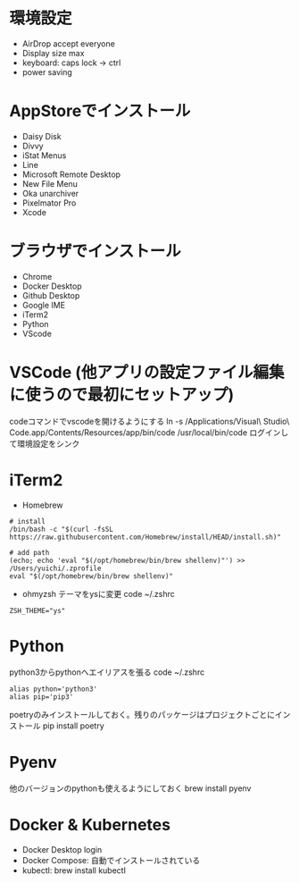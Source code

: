 # 環境設定
- AirDrop accept everyone
- Display size max
- keyboard: caps lock -> ctrl
- power saving


# AppStoreでインストール
- Daisy Disk
- Divvy
- iStat Menus
- Line
- Microsoft Remote Desktop
- New File Menu
- Oka unarchiver
- Pixelmator Pro
- Xcode


# ブラウザでインストール
- Chrome
- Docker Desktop
- Github Desktop
- Google IME
- iTerm2
- Python
- VScode


# VSCode (他アプリの設定ファイル編集に使うので最初にセットアップ)
codeコマンドでvscodeを開けるようにする
ln -s /Applications/Visual\ Studio\ Code.app/Contents/Resources/app/bin/code /usr/local/bin/code
ログインして環境設定をシンク


# iTerm2
- Homebrew
```
# install
/bin/bash -c "$(curl -fsSL https://raw.githubusercontent.com/Homebrew/install/HEAD/install.sh)"

# add path
(echo; echo 'eval "$(/opt/homebrew/bin/brew shellenv)"') >> /Users/yuichi/.zprofile
eval "$(/opt/homebrew/bin/brew shellenv)"
```

- ohmyzsh
テーマをysに変更
code ~/.zshrc
```
ZSH_THEME="ys"
```


# Python
python3からpythonへエイリアスを張る
code ~/.zshrc
```
alias python='python3'
alias pip='pip3'
```

poetryのみインストールしておく。残りのパッケージはプロジェクトごとにインストール
pip install poetry


# Pyenv
他のバージョンのpythonも使えるようにしておく
brew install pyenv


# Docker & Kubernetes
- Docker Desktop login
- Docker Compose: 自動でインストールされている
- kubectl: brew install kubectl

